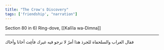 ```yaml
---
title: "The Crow's Discovery"
tags: ['friendship', "narration"]
---
```


 Section 80 in 6) Ring-dove, [[Kalīla wa-Dimna]]

---
فقال الغراب والسلحفاة للجرذ هذا أمرٌ لا نرجو فيه غيرك فأغِث أخانا وأخاك
